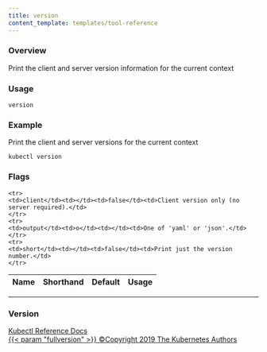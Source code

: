 ```yaml
---
title: version
content_template: templates/tool-reference
---
```


### Overview
Print the client and server version information for the current context

### Usage

`version`


### Example

 Print the client and server versions for the current context

```shell
kubectl version
```




### Flags

<div class="table-responsive"><table class="table table-bordered">
<thead class="thead-light">
<tr>
            <th>Name</th>
            <th>Shorthand</th>
            <th>Default</th>
            <th>Usage</th>
        </tr>
    </thead>
    <tbody>
    
    <tr>
    <td>client</td><td></td><td>false</td><td>Client version only (no server required).</td>
    </tr>
    <tr>
    <td>output</td><td>o</td><td></td><td>One of 'yaml' or 'json'.</td>
    </tr>
    <tr>
    <td>short</td><td></td><td>false</td><td>Print just the version number.</td>
    </tr>
</tbody>
</table></div>




<hr>


### Version

<div class="kubectl-reference-copyright">

<a href="https://github.com/kubernetes/kubernetes">Kubectl Reference Docs  
{{< param "fullversion" >}}   &#xa9;Copyright 2019 The Kubernetes Authors</a>

</div>

